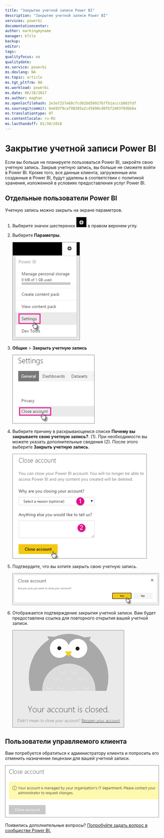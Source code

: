 ```yaml
---
title: "Закрытие учетной записи Power BI"
description: "Закрытие учетной записи Power BI"
services: powerbi
documentationcenter: 
author: markingmyname
manager: kfile
backup: 
editor: 
tags: 
qualityfocus: no
qualitydate: 
ms.service: powerbi
ms.devlang: NA
ms.topic: article
ms.tgt_pltfrm: NA
ms.workload: powerbi
ms.date: 06/28/2017
ms.author: maghan
ms.openlocfilehash: 2e3e7257e60cfcd92bd5091f67fb1acccb865fdf
ms.sourcegitcommit: 6e693f9caf98385a2c45890cd0fbf2403f0dbb8a
ms.translationtype: HT
ms.contentlocale: ru-RU
ms.lasthandoff: 01/30/2018
---
```

# <a name="closing-your-power-bi-account"></a>Закрытие учетной записи Power BI
Если вы больше не планируете пользоваться Power BI, закройте свою учетную запись.  Закрыв учетную запись, вы больше не сможете войти в Power BI.  Кроме того, все данные клиента, загруженные или созданные в Power BI, будут удалены в соответствии с политикой хранения, изложенной в условиях предоставления услуг Power BI.

## <a name="individual-power-bi-users"></a>Отдельные пользователи Power BI
Учетную запись можно закрыть на экране параметров.

1. Выберите значок шестеренки ![](media/service-admin-closing-your-account/gear.png) в правом верхнем углу.
2. Выберите **Параметры**.
   
    ![](media/service-admin-closing-your-account/closeaccount-settings.png)
3. **Общие** > **Закрыть учетную запись**
   
    ![](media/service-admin-closing-your-account/closeaccount-settings2.png)
4. Выберите причину в раскрывающемся списке **Почему вы закрываете свою учетную запись?**. (1).  При необходимости вы можете указать дополнительные сведения (2). После этого выберите **Закрыть учетную запись**.
   
    ![](media/service-admin-closing-your-account/closeaccount-settings3.png)
5. Подтвердите, что вы хотите закрыть свою учетную запись.
   
    ![](media/service-admin-closing-your-account/closeaccount-settings4.png)
6. Отображается подтверждение закрытия учетной записи. Вам будет предоставлена ссылка для повторного открытия вашей учетной записи.
   
    ![](media/service-admin-closing-your-account/closeaccount-settings5.png)

## <a name="managed-tenant-users"></a>Пользователи управляемого клиента
Вам потребуется обратиться к администратору клиента и попросить его отменить назначение лицензии для вашей учетной записи.

![](media/service-admin-closing-your-account/closeaccountmanaged.png)

Появились дополнительные вопросы? [Попробуйте задать вопрос в сообществе Power BI.](http://community.powerbi.com/)

